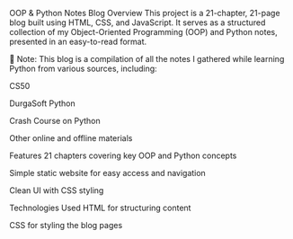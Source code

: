 OOP & Python Notes Blog
Overview
This project is a 21-chapter, 21-page blog built using HTML, CSS, and JavaScript. It serves as a structured collection of my Object-Oriented Programming (OOP) and Python notes, presented in an easy-to-read format.

📌 Note:
This blog is a compilation of all the notes I gathered while learning Python from various sources, including:

CS50

DurgaSoft Python

Crash Course on Python

Other online and offline materials


Features
 21 chapters covering key OOP and Python concepts

 Simple static website for easy access and navigation

 Clean UI with CSS styling


Technologies Used
HTML for structuring content

CSS for styling the blog pages

